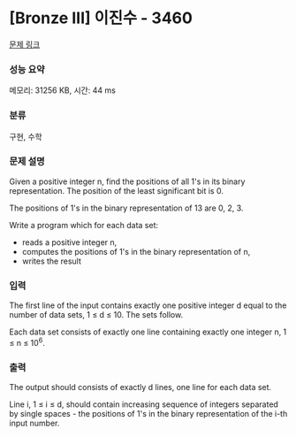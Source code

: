 # [Bronze III] 이진수 - 3460 

[문제 링크](https://www.acmicpc.net/problem/3460) 

### 성능 요약

메모리: 31256 KB, 시간: 44 ms

### 분류

구현, 수학

### 문제 설명

<p>Given a positive integer n, find the positions of all 1's in its binary representation. The position of the least significant bit is 0.</p>

<p>The positions of 1's in the binary representation of 13 are 0, 2, 3.</p>

<p>Write a program which for each data set:</p>

<ul>
	<li>reads a positive integer n,</li>
	<li>computes the positions of 1's in the binary representation of n,</li>
	<li>writes the result</li>
</ul>

### 입력 

 <p>The first line of the input contains exactly one positive integer d equal to the number of data sets, 1 ≤ d ≤ 10. The sets follow.</p>

<p>Each data set consists of exactly one line containing exactly one integer n, 1 ≤ n ≤ 10<sup>6</sup>.</p>

### 출력 

 <p>The output should consists of exactly d lines, one line for each data set.</p>

<p>Line i, 1 ≤ i ≤ d, should contain increasing sequence of integers separated by single spaces - the positions of 1's in the binary representation of the i-th input number.</p>

